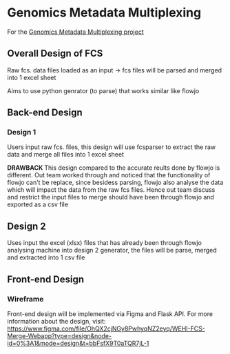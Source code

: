 # Genomics Metadata Multiplexing
For the [Genomics Metadata Multiplexing project](https://wehi-researchcomputing.github.io/students-genomics-metadata.html)

## Overall Design of FCS
Raw fcs. data files loaded as an input -> fcs files will be parsed and merged into 1 excel sheet

Aims to use python genrator (to parse) that works similar like flowjo 

## Back-end Design 

### Design 1
Users input raw fcs. files, this design will use fcsparser to extract the raw data and merge all files into 1 excel sheet

<b> DRAWBACK </b>
This design compared to the accurate reults done by flowjo is different. Out team worked through and noticed that the functionality of flowjo can't be replace, since besidess parsing, flowjo also analyse the data which will impact the data from the raw fcs files. Hence out team discuss and restrict the input files to merge should have been through flowjo and exported as a csv file 

## Design 2
Uses input the excel (xlsx) files that has already been through flowjo analysing machine into design 2 generator, the files will be parse, merged and extracted into 1 csv file

## Front-end Design 

### Wireframe
Front-end design will be implemented via Figma and Flask API. For more information about the design, visit:
https://www.figma.com/file/OhQX2cjNGy8PwhyqNZ2eyq/WEHI-FCS-Merge-Webapp?type=design&node-id=0%3A1&mode=design&t=bbFsfX9T0aTQR7jL-1



